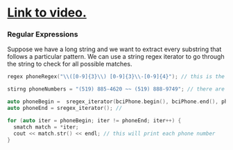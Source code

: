 # [Link to video.](https://www.youtube.com/watch?v=lmrjGtq1-1A&list=PLVD25niNi0Bklbh7Po--kFFLXFxxoIDUJ)

### Regular Expressions

Suppose we have a long string and we want to extract every substring that follows a particular pattern. We can use a string regex iterator to go through the string to check for all possible matches.

```cpp
regex phoneRegex("\\([0-9]{3}\\) [0-9]{3}\\-[0-9]{4}"); // this is the pattern for phone numbers that looks like this: (___) ___-___

stirng phoneNumbers = "(519) 885-4620 ~~ (519) 888-9749"; // there are two phone numbers in here we want to extract

auto phoneBegin =  sregex_iterator(bciPhone.begin(), bciPhone.end(), phoneRegex);
auto phoneEnd = sregex_iterator(); //

for (auto iter = phoneBegin; iter != phoneEnd; iter++) {
  smatch match = *iter;
  cout << match.str() << endl; // this will print each phone number
}
```
